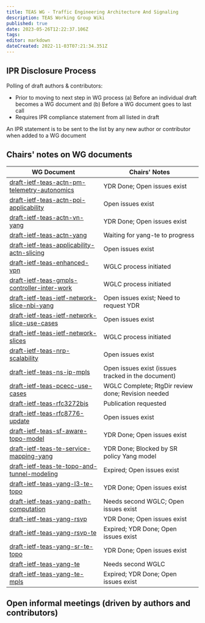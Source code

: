 ```yaml
---
title: TEAS WG - Traffic Engineering Architecture And Signaling
description: TEAS Working Group Wiki
published: true
date: 2023-05-26T12:22:37.106Z
tags: 
editor: markdown
dateCreated: 2022-11-03T07:21:34.351Z
---
```


## IPR Disclosure Process

Polling of draft authors & contributors:
  - Prior to moving to next step in WG process
    (a) Before an individual draft becomes a WG document and
    (b) Before a WG document goes to last call
  - Requires IPR compliance statement from all listed in draft
 
An IPR statement is to be sent to the list by any new author or contributor when added to a WG document
  

## Chairs' notes on WG documents

| WG Document                                      | Chairs' Notes
|--------------------------------------------------|----------------------------------------------------
| [draft-ietf-teas-actn-pm-telemetry-autonomics](https://datatracker.ietf.org/doc/draft-ietf-teas-actn-pm-telemetry-autonomics/)     | YDR Done; Open issues exist
| [draft-ietf-teas-actn-poi-applicability](https://datatracker.ietf.org/doc/draft-ietf-teas-actn-poi-applicability/)           | Open issues exist
| [draft-ietf-teas-actn-vn-yang](https://datatracker.ietf.org/doc/draft-ietf-teas-actn-vn-yang/)                     | YDR Done; Open issues exist
| [draft-ietf-teas-actn-yang](https://datatracker.ietf.org/doc/draft-ietf-teas-actn-yang/)                        | Waiting for yang-te to progress
| [draft-ietf-teas-applicability-actn-slicing](https://datatracker.ietf.org/doc/draft-ietf-teas-applicability-actn-slicing/)       | Open issues exist
| [draft-ietf-teas-enhanced-vpn](https://datatracker.ietf.org/doc/draft-ietf-teas-enhanced-vpn/)                     | WGLC process initiated
| [draft-ietf-teas-gmpls-controller-inter-work](https://datatracker.ietf.org/doc/draft-ietf-teas-gmpls-controller-inter-work/)      | WGLC process initiated
| [draft-ietf-teas-ietf-network-slice-nbi-yang](https://datatracker.ietf.org/doc/draft-ietf-teas-ietf-network-slice-nbi-yang/)      | Open issues exist; Need to request YDR
| [draft-ietf-teas-ietf-network-slice-use-cases](https://datatracker.ietf.org/doc/draft-ietf-teas-ietf-network-slice-use-cases/)     | Open issues exist
| [draft-ietf-teas-ietf-network-slices](https://datatracker.ietf.org/doc/draft-ietf-teas-ietf-network-slices/)              | WGLC process initiated
| [draft-ietf-teas-nrp-scalability](https://datatracker.ietf.org/doc/draft-ietf-teas-nrp-scalability/)                  | Open issues exist
| [draft-ietf-teas-ns-ip-mpls](https://datatracker.ietf.org/doc/draft-ietf-teas-ns-ip-mpls/)                       | Open issues exist (issues tracked in the document)
| [draft-ietf-teas-pcecc-use-cases](https://datatracker.ietf.org/doc/draft-ietf-teas-pcecc-use-cases/)                  | WGLC Complete; RtgDir review done; Revision needed
| [draft-ietf-teas-rfc3272bis](https://datatracker.ietf.org/doc/draft-ietf-teas-rfc3272bis/)                       | Publication requested
| [draft-ietf-teas-rfc8776-update](https://datatracker.ietf.org/doc/draft-ietf-teas-rfc8776-update/)                   | Open issues exist
| [draft-ietf-teas-sf-aware-topo-model](https://datatracker.ietf.org/doc/draft-ietf-teas-sf-aware-topo-model/)              | YDR Done; Open issues exist
| [draft-ietf-teas-te-service-mapping-yang](https://datatracker.ietf.org/doc/draft-ietf-teas-te-service-mapping-yang/)          | YDR Done; Blocked by SR policy Yang model
| [draft-ietf-teas-te-topo-and-tunnel-modeling](https://datatracker.ietf.org/doc/draft-ietf-teas-te-topo-and-tunnel-modeling/)      | Expired; Open issues exist
| [draft-ietf-teas-yang-l3-te-topo](https://datatracker.ietf.org/doc/draft-ietf-teas-yang-l3-te-topo/)                  | YDR Done; Open issues exist
| [draft-ietf-teas-yang-path-computation](https://datatracker.ietf.org/doc/draft-ietf-teas-yang-path-computation/)            | Needs second WGLC; Open issues exist
| [draft-ietf-teas-yang-rsvp](https://datatracker.ietf.org/doc/draft-ietf-teas-yang-rsvp/)                        | YDR Done; Open issues exist
| [draft-ietf-teas-yang-rsvp-te](https://datatracker.ietf.org/doc/draft-ietf-teas-yang-rsvp-te/)                     | Expired; YDR Done; Open issues exist
| [draft-ietf-teas-yang-sr-te-topo](https://datatracker.ietf.org/doc/draft-ietf-teas-yang-sr-te-topo/)                  | YDR Done; Open issues exist
| [draft-ietf-teas-yang-te](https://datatracker.ietf.org/doc/draft-ietf-teas-yang-te/)                          | Needs second WGLC
| [draft-ietf-teas-yang-te-mpls](https://datatracker.ietf.org/doc/draft-ietf-teas-yang-te-mpls/)                  | Expired; YDR Done; Open issues exist


## Open informal meetings (driven by authors and contributors)

